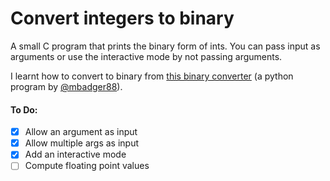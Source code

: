 # Convert integers to binary

A small C program that prints the binary form of ints. You can pass input as arguments or use the interactive mode by not passing arguments.

I learnt how to convert to binary from [this binary converter](https://github.com/mbadger88/BinaryToDecimalConverter) (a python program by [@mbadger88](https://github.com/mbadger88)).

#### To Do:
 - [X] Allow an argument as input
 - [X] Allow multiple args as input
 - [X] Add an interactive mode
 - [ ] Compute floating point values
